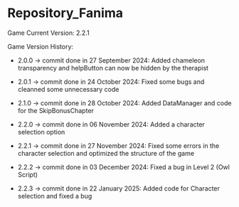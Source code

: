 # Repository_Fanima

Game Current Version: 2.2.1

Game Version History:

 - 2.0.0 -> commit done in 27 September 2024: Added chameleon transparency and helpButton can now be hidden by the therapist

 - 2.0.1 -> commit done in 24 October 2024: Fixed some bugs and cleanned some unnecessary code

 - 2.1.0 -> commit done in 28 October 2024: Added DataManager and code for the SkipBonusChapter

 - 2.2.0 -> commit done in 06 November 2024: Added a character selection option

 - 2.2.1 -> commit done in 27 November 2024: Fixed some errors in the character selection and optimized the structure of the game

 - 2.2.2 -> commit done in 03 December 2024: Fixed a bug in Level 2 (Owl Script)

 - 2.2.3 -> commit done in 22 January 2025: Added code for Character selection and fixed a bug
